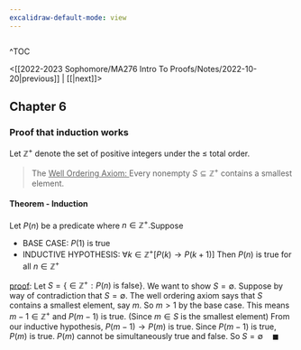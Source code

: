 ```yaml
---
excalidraw-default-mode: view
---
```



```toc

```

^TOC

<[[2022-2023 Sophomore/MA276 Intro To Proofs/Notes/2022-10-20|previous]] | [[|next]]>

## Chapter 6 

### Proof that induction works

Let $\mathbb{Z}^+$ denote the set of positive integers under the $\leq$ total order.

> The <u>Well Ordering Axiom: </u>Every nonempty $S\subseteq \mathbb{Z}^+$ contains a smallest element.

#### Theorem - Induction
Let $P(n)$ be a predicate where $n\in\mathbb{Z}^+.$Suppose 
- BASE CASE: $P(1)$ is true
- INDUCTIVE HYPOTHESIS: $\forall k \in \mathbb{Z}^+[P(k)\to P(k+1)]$
Then $P(n)$ is true for all $n\in\mathbb{Z}^+$

<u>proof</u>: Let $S = \{\in \mathbb{Z}^+:P(n)\;\text{is false}\}$. We want to show $S = \emptyset.$ Suppose by way of contradiction that $S = \emptyset.$ The well ordering axiom says that $S$ contains a smallest element, say $m$. So $m>1$ by the base case. This means $m-1\in\mathbb{Z}^+$ and $P(m-1)$ is true. (Since $m\in S$ is the smallest element) From our inductive hypothesis, $P(m-1)\to P(m)$ is true. Since $P(m-1)$ is true, $P(m)$ is true. $P(m)$ cannot be simultaneously true and false. So $S = \emptyset\quad\blacksquare$